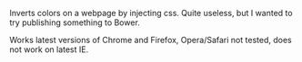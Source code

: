 Inverts colors on a webpage by injecting css. Quite useless, but I wanted to try publishing something to Bower.

Works latest versions of Chrome and Firefox, Opera/Safari not tested, does not work on latest IE.
